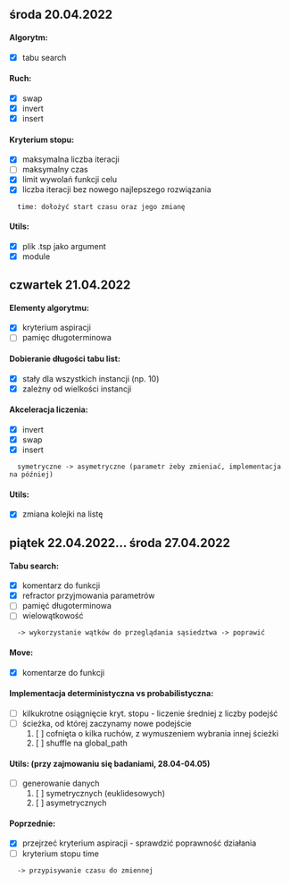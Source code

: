 ## środa 20.04.2022

#### Algorytm:

- [x] tabu search

#### Ruch:

- [x] swap
- [x] invert
- [x] insert

#### Kryterium stopu:

- [x] maksymalna liczba iteracji
- [ ] maksymalny czas
- [x] limit wywolań funkcji celu
- [x] liczba iteracji bez nowego najlepszego rozwiązania

```
  time: dołożyć start czasu oraz jego zmianę
```

#### Utils:

- [x] plik .tsp jako argument
- [x] module

## czwartek 21.04.2022

#### Elementy algorytmu:

- [x] kryterium aspiracji
- [ ] pamięc długoterminowa

#### Dobieranie długości tabu list:

- [x] stały dla wszystkich instancji (np. 10)
- [x] zależny od wielkości instancji

#### Akceleracja liczenia:

- [x] invert
- [x] swap
- [x] insert

```
  symetryczne -> asymetryczne (parametr żeby zmieniać, implementacja na później)
```

#### Utils:

- [x] zmiana kolejki na listę

## piątek 22.04.2022... środa 27.04.2022

#### Tabu search:

- [x] komentarz do funkcji
- [x] refractor przyjmowania parametrów
- [ ] pamięć długoterminowa
- [ ] wielowątkowość

```
  -> wykorzystanie wątków do przeglądania sąsiedztwa -> poprawić
```

#### Move:

- [x] komentarze do funkcji
<!-- - [ ] look into: generowanie funkcji w funkcji  -->

#### Implementacja deterministyczna vs probabilistyczna:

- [ ] kilkukrotne osiągnięcie kryt. stopu - liczenie średniej z liczby podejść
- [ ] ścieżka, od której zaczynamy nowe podejście
  1. [ ] cofnięta o kilka ruchów, z wymuszeniem wybrania innej ścieżki
  2. [ ] shuffle na global_path

#### Utils: (przy zajmowaniu się badaniami, 28.04-04.05)

- [ ] generowanie danych
  1. [ ] symetrycznych (euklidesowych)
  2. [ ] asymetrycznych

#### Poprzednie:

- [x] przejrzeć kryterium aspiracji - sprawdzić poprawność działania
- [ ] kryterium stopu time

```
  -> przypisywanie czasu do zmiennej
```

